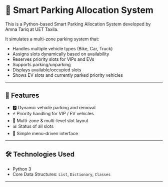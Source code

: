 # 🚗 Smart Parking Allocation System 

This is a Python-based Smart Parking Allocation System developed  by Amna Tariq at UET Taxila.

It simulates a multi-zone parking system that:
- Handles multiple vehicle types (Bike, Car, Truck)
- Assigns slots dynamically based on availability
- Reserves priority slots for VIPs and EVs
- Supports parking/unparking
- Displays available/occupied slots
- Shows EV slots and currently parked priority vehicles

---

## 🧠 Features

- 🅿️ Dynamic vehicle parking and removal
- ⚡ Priority handling for VIP / EV vehicles
- 📍 Multi-zone & multi-level slot layout
- 📊 Status of all slots
- 🧾 Simple menu-driven interface

---

## 🛠️ Technologies Used

- Python 3
- Core Data Structures: `List`, `Dictionary`, `Classes`

---



